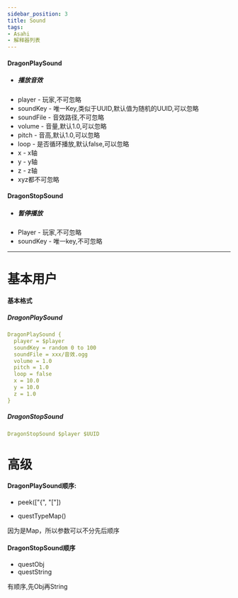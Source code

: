 ```yaml
---
sidebar_position: 3
title: Sound
tags:
- Asahi
- 解释器列表
---
```


#### DragonPlaySound
- ##### 播放音效
- player - 玩家,不可忽略
- soundKey - 唯一Key,类似于UUID,默认值为随机的UUID,可以忽略
- soundFile - 音效路径,不可忽略
- volume - 音量,默认1.0,可以忽略
- pitch - 音高,默认1.0,可以忽略
- loop - 是否循环播放,默认false,可以忽略
- x - x轴
- y - y轴
- z - z轴
- xyz都不可忽略

#### DragonStopSound
- ##### 暂停播放
- Player - 玩家,不可忽略
- soundKey - 唯一key,不可忽略

---

# 基本用户

#### 基本格式
##### DragonPlaySound
```yaml
DragonPlaySound {
  player = $player
  soundKey = random 0 to 100
  soundFile = xxx/音效.ogg
  volume = 1.0
  pitch = 1.0
  loop = false
  x = 10.0
  y = 10.0
  z = 1.0
}
```
##### DragonStopSound
```yaml
DragonStopSound $player $UUID
```
# 高级
#### DragonPlaySound顺序:
- peek(["{", "["]) 

- questTypeMap()

因为是Map，所以参数可以不分先后顺序

#### DragonStopSound顺序
- questObj
- questString

有顺序,先Obj再String

